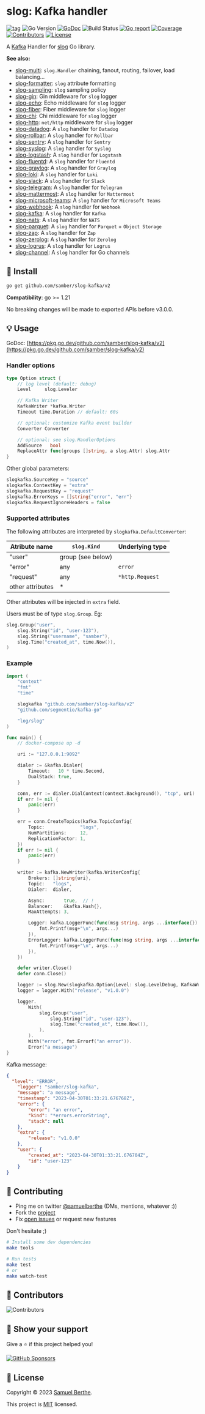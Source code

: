 
# slog: Kafka handler

[![tag](https://img.shields.io/github/tag/samber/slog-kafka.svg)](https://github.com/samber/slog-kafka/releases)
![Go Version](https://img.shields.io/badge/Go-%3E%3D%201.21-%23007d9c)
[![GoDoc](https://godoc.org/github.com/samber/slog-kafka?status.svg)](https://pkg.go.dev/github.com/samber/slog-kafka)
![Build Status](https://github.com/samber/slog-kafka/actions/workflows/test.yml/badge.svg)
[![Go report](https://goreportcard.com/badge/github.com/samber/slog-kafka)](https://goreportcard.com/report/github.com/samber/slog-kafka)
[![Coverage](https://img.shields.io/codecov/c/github/samber/slog-kafka)](https://codecov.io/gh/samber/slog-kafka)
[![Contributors](https://img.shields.io/github/contributors/samber/slog-kafka)](https://github.com/samber/slog-kafka/graphs/contributors)
[![License](https://img.shields.io/github/license/samber/slog-kafka)](./LICENSE)

A [Kafka](https://kafka.apache.org) Handler for [slog](https://pkg.go.dev/log/slog) Go library.

**See also:**

- [slog-multi](https://github.com/samber/slog-multi): `slog.Handler` chaining, fanout, routing, failover, load balancing...
- [slog-formatter](https://github.com/samber/slog-formatter): `slog` attribute formatting
- [slog-sampling](https://github.com/samber/slog-sampling): `slog` sampling policy
- [slog-gin](https://github.com/samber/slog-gin): Gin middleware for `slog` logger
- [slog-echo](https://github.com/samber/slog-echo): Echo middleware for `slog` logger
- [slog-fiber](https://github.com/samber/slog-fiber): Fiber middleware for `slog` logger
- [slog-chi](https://github.com/samber/slog-chi): Chi middleware for `slog` logger
- [slog-http](https://github.com/samber/slog-http): `net/http` middleware for `slog` logger
- [slog-datadog](https://github.com/samber/slog-datadog): A `slog` handler for `Datadog`
- [slog-rollbar](https://github.com/samber/slog-rollbar): A `slog` handler for `Rollbar`
- [slog-sentry](https://github.com/samber/slog-sentry): A `slog` handler for `Sentry`
- [slog-syslog](https://github.com/samber/slog-syslog): A `slog` handler for `Syslog`
- [slog-logstash](https://github.com/samber/slog-logstash): A `slog` handler for `Logstash`
- [slog-fluentd](https://github.com/samber/slog-fluentd): A `slog` handler for `Fluentd`
- [slog-graylog](https://github.com/samber/slog-graylog): A `slog` handler for `Graylog`
- [slog-loki](https://github.com/samber/slog-loki): A `slog` handler for `Loki`
- [slog-slack](https://github.com/samber/slog-slack): A `slog` handler for `Slack`
- [slog-telegram](https://github.com/samber/slog-telegram): A `slog` handler for `Telegram`
- [slog-mattermost](https://github.com/samber/slog-mattermost): A `slog` handler for `Mattermost`
- [slog-microsoft-teams](https://github.com/samber/slog-microsoft-teams): A `slog` handler for `Microsoft Teams`
- [slog-webhook](https://github.com/samber/slog-webhook): A `slog` handler for `Webhook`
- [slog-kafka](https://github.com/samber/slog-kafka): A `slog` handler for `Kafka`
- [slog-nats](https://github.com/samber/slog-nats): A `slog` handler for `NATS`
- [slog-parquet](https://github.com/samber/slog-parquet): A `slog` handler for `Parquet` + `Object Storage`
- [slog-zap](https://github.com/samber/slog-zap): A `slog` handler for `Zap`
- [slog-zerolog](https://github.com/samber/slog-zerolog): A `slog` handler for `Zerolog`
- [slog-logrus](https://github.com/samber/slog-logrus): A `slog` handler for `Logrus`
- [slog-channel](https://github.com/samber/slog-channel): A `slog` handler for Go channels

## 🚀 Install

```sh
go get github.com/samber/slog-kafka/v2
```

**Compatibility**: go >= 1.21

No breaking changes will be made to exported APIs before v3.0.0.

## 💡 Usage

GoDoc: [https://pkg.go.dev/github.com/samber/slog-kafka/v2](https://pkg.go.dev/github.com/samber/slog-kafka/v2)

### Handler options

```go
type Option struct {
	// log level (default: debug)
	Level     slog.Leveler

	// Kafka Writer
	KafkaWriter *kafka.Writer
	Timeout time.Duration // default: 60s

	// optional: customize Kafka event builder
	Converter Converter

	// optional: see slog.HandlerOptions
	AddSource   bool
	ReplaceAttr func(groups []string, a slog.Attr) slog.Attr
}
```

Other global parameters:

```go
slogkafka.SourceKey = "source"
slogkafka.ContextKey = "extra"
slogkafka.RequestKey = "request"
slogkafka.ErrorKeys = []string{"error", "err"}
slogkafka.RequestIgnoreHeaders = false
```

### Supported attributes

The following attributes are interpreted by `slogkafka.DefaultConverter`:

| Atribute name    | `slog.Kind`       | Underlying type |
| ---------------- | ----------------- | --------------- |
| "user"           | group (see below) |                 |
| "error"          | any               | `error`         |
| "request"        | any               | `*http.Request` |
| other attributes | *                 |                 |

Other attributes will be injected in `extra` field.

Users must be of type `slog.Group`. Eg:

```go
slog.Group("user",
    slog.String("id", "user-123"),
    slog.String("username", "samber"),
    slog.Time("created_at", time.Now()),
)
```

### Example

```go
import (
	"context"
	"fmt"
	"time"

	slogkafka "github.com/samber/slog-kafka/v2"
	"github.com/segmentio/kafka-go"

	"log/slog"
)

func main() {
	// docker-compose up -d

	uri := "127.0.0.1:9092"

	dialer := &kafka.Dialer{
		Timeout:   10 * time.Second,
		DualStack: true,
	}

	conn, err := dialer.DialContext(context.Background(), "tcp", uri)
	if err != nil {
		panic(err)
	}

	err = conn.CreateTopics(kafka.TopicConfig{
		Topic:             "logs",
		NumPartitions:     12,
		ReplicationFactor: 1,
	})
	if err != nil {
		panic(err)
	}

	writer := kafka.NewWriter(kafka.WriterConfig{
		Brokers: []string{uri},
		Topic:   "logs",
		Dialer:  dialer,

		Async:       true,	// !
		Balancer:    &kafka.Hash{},
		MaxAttempts: 3,

		Logger: kafka.LoggerFunc(func(msg string, args ...interface{}) {
			fmt.Printf(msg+"\n", args...)
		}),
		ErrorLogger: kafka.LoggerFunc(func(msg string, args ...interface{}) {
			fmt.Printf(msg+"\n", args...)
		}),
	})

	defer writer.Close()
	defer conn.Close()

	logger := slog.New(slogkafka.Option{Level: slog.LevelDebug, KafkaWriter: writer}.NewKafkaHandler())
	logger = logger.With("release", "v1.0.0")

	logger.
		With(
			slog.Group("user",
				slog.String("id", "user-123"),
				slog.Time("created_at", time.Now()),
			),
		).
		With("error", fmt.Errorf("an error")).
		Error("a message")
}
```

Kafka message:

```json
{
  "level": "ERROR",
	"logger": "samber/slog-kafka",
	"message": "a message",
	"timestamp": "2023-04-30T01:33:21.676768Z",
	"error": {
		"error": "an error",
		"kind": "*errors.errorString",
		"stack": null
	},
	"extra": {
		"release": "v1.0.0"
	},
	"user": {
		"created_at": "2023-04-30T01:33:21.676704Z",
		"id": "user-123"
	}
}
```

## 🤝 Contributing

- Ping me on twitter [@samuelberthe](https://twitter.com/samuelberthe) (DMs, mentions, whatever :))
- Fork the [project](https://github.com/samber/slog-kafka)
- Fix [open issues](https://github.com/samber/slog-kafka/issues) or request new features

Don't hesitate ;)

```bash
# Install some dev dependencies
make tools

# Run tests
make test
# or
make watch-test
```

## 👤 Contributors

![Contributors](https://contrib.rocks/image?repo=samber/slog-kafka)

## 💫 Show your support

Give a ⭐️ if this project helped you!

[![GitHub Sponsors](https://img.shields.io/github/sponsors/samber?style=for-the-badge)](https://github.com/sponsors/samber)

## 📝 License

Copyright © 2023 [Samuel Berthe](https://github.com/samber).

This project is [MIT](./LICENSE) licensed.
